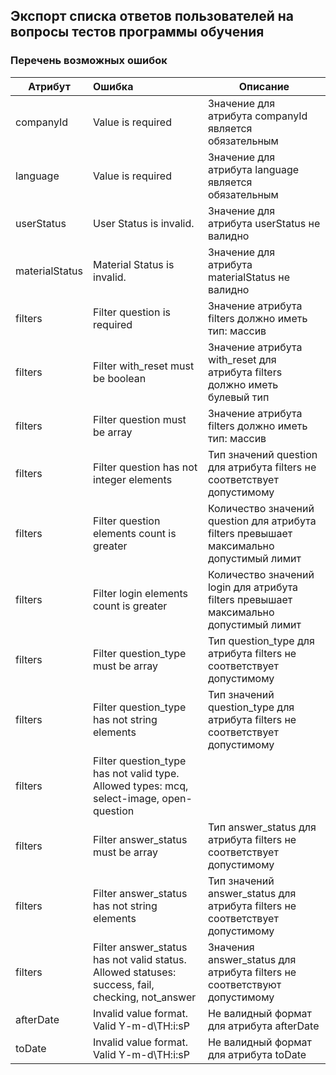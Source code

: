 ## Экспорт списка ответов пользователей на вопросы тестов программы обучения
### Перечень возможных ошибок
| Атрибут | Ошибка                        | Описание                                            |
|---------|:------------------------------|-----------------------------------------------------|
| companyId | Value is required           | Значение для атрибута companyId является обязательным |
| language  | Value is required           | Значение для атрибута language является обязательным |
| userStatus       | User Status is invalid.         | Значение для атрибута userStatus не валидно |
| materialStatus   | Material Status is invalid. | Значение для атрибута materialStatus не валидно |
| filters   | Filter question is required   | Значение атрибута filters должно иметь тип: массив |
| filters   | Filter with_reset must be boolean | Значение атрибута with_reset для атрибута filters должно иметь булевый тип |
| filters   | Filter question must be array   | Значение атрибута filters должно иметь тип: массив |
| filters   | Filter question has not integer elements   | Тип значений question для атрибута filters не соответствует допустимому |
| filters   | Filter question elements count is greater <max limit>   | Количество значений question для атрибута filters превышает максимально допустимый лимит |
| filters   | Filter login elements count is greater <max limit> | Количество значений login для атрибута filters превышает максимально допустимый лимит |
| filters   | Filter question_type must be array | Тип question_type для атрибута filters не соответствует допустимому |
| filters   | Filter question_type has not string elements | Тип значений question_type для атрибута filters не соответствует допустимому |
| filters   | Filter question_type has not valid type. Allowed types: mcq, select-image, open-question |  |
| filters   | Filter answer_status must be array | Тип answer_status для атрибута filters не соответствует допустимому |
| filters   | Filter answer_status has not string elements | Тип значений answer_status для атрибута filters не соответствует допустимому |
| filters   | Filter answer_status has not valid status. Allowed statuses: success, fail, checking, not_answer | Значения answer_status для атрибута filters не соответствуют допустимому |
| afterDate | Invalid value format. Valid Y-m-d\TH:i:sP | Не валидный формат для атрибута afterDate |
| toDate    | Invalid value format. Valid Y-m-d\TH:i:sP | Не валидный формат для атрибута toDate |
<!-- ### [Пример ответа](https://github.com/ekvio-dev/integration-api-response-examples/blob/master/examples/v2/user/login_delete.json) -->